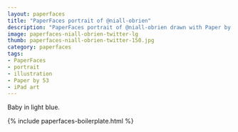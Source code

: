 ```yaml
---
layout: paperfaces
title: "PaperFaces portrait of @niall-obrien"
description: "PaperFaces portrait of @niall-obrien drawn with Paper by 53 on an iPad."
image: paperfaces-niall-obrien-twitter-lg
thumb: paperfaces-niall-obrien-twitter-150.jpg
category: paperfaces
tags: 
- PaperFaces
- portrait
- illustration
- Paper by 53
- iPad art
---
```


Baby in light blue.

{% include paperfaces-boilerplate.html %}